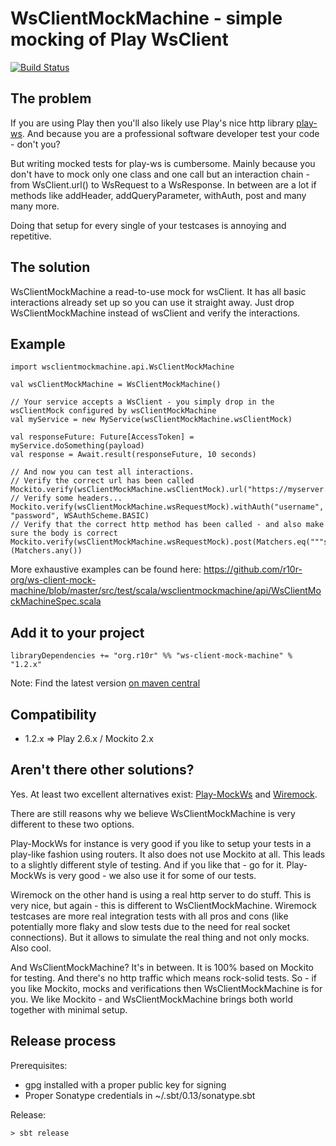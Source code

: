 WsClientMockMachine - simple mocking of Play WsClient
=====================================================

[![Build Status](https://travis-ci.org/r10r-org/ws-client-mock-machine.svg?branch=master)](https://travis-ci.org/r10r-org/ws-client-mock-machine)

The problem
-----------
If you are using Play then you'll also likely use Play's nice http library [play-ws](https://github.com/playframework/play-ws).
And because you are a professional software developer test your code - don't you?

But writing mocked tests for play-ws is cumbersome. Mainly because
you don't have to mock only one class and one call but an interaction chain -
from WsClient.url() to WsRequest to a WsResponse. In between are a lot if
methods like addHeader, addQueryParameter, withAuth, post and many many more.

Doing that setup for every single of your testcases is annoying and repetitive.

The solution
------------
WsClientMockMachine a read-to-use mock for wsClient. It has all basic
interactions already set up so you can use it straight away. Just drop
WsClientMockMachine instead of wsClient and verify the interactions.

Example
-------

    import wsclientmockmachine.api.WsClientMockMachine

    val wsClientMockMachine = WsClientMockMachine()

    // Your service accepts a WsClient - you simply drop in the wsClientMock configured by wsClientMockMachine
    val myService = new MyService(wsClientMockMachine.wsClientMock)

    val responseFuture: Future[AccessToken] = myService.doSomething(payload)
    val response = Await.result(responseFuture, 10 seconds)

    // And now you can test all interactions.
    // Verify the correct url has been called
    Mockito.verify(wsClientMockMachine.wsClientMock).url("https://myserver.com")
    // Verify some headers...
    Mockito.verify(wsClientMockMachine.wsRequestMock).withAuth("username", "password", WSAuthScheme.BASIC)
    // Verify that the correct http method has been called - and also make sure the body is correct
    Mockito.verify(wsClientMockMachine.wsRequestMock).post(Matchers.eq("""some_content"""))(Matchers.any())


More exhaustive examples can be found here: https://github.com/r10r-org/ws-client-mock-machine/blob/master/src/test/scala/wsclientmockmachine/api/WsClientMockMachineSpec.scala

Add it to your project
----------------------

    libraryDependencies += "org.r10r" %% "ws-client-mock-machine" % "1.2.x"


Note: Find the latest version [on maven central](https://search.maven.org/#search%7Cga%7C1%7Ca%3A%22ws-client-mock-machine_2.12%22)

Compatibility
-------------

- 1.2.x => Play 2.6.x / Mockito 2.x


Aren't there other solutions?
-----------------------------
Yes. At least two excellent alternatives exist: [Play-MockWs](https://github.com/leanovate/play-mockws)
and [Wiremock](http://wiremock.org).

There are still reasons why we believe WsClientMockMachine is very different to these two options.

Play-MockWs for instance is very good if you like to setup your tests in a play-like fashion using routers. It also does
not use Mockito at all. This leads to a slightly different style of testing. And if you like that - go for it.
Play-MockWs is very good - we also use it for some of our tests.

Wiremock on the other hand is using a real http server to do stuff. This is very nice, but again - this is different
to WsClientMockMachine. Wiremock testcases are more real integration tests with all pros and cons (like potentially
more flaky and slow tests due to the need for real socket connections). But it allows to simulate the real thing
and not only mocks. Also cool.

And WsClientMockMachine? It's in between. It is 100% based on Mockito
for testing. And there's no http traffic which means rock-solid tests.
So - if you like Mockito, mocks and verifications then WsClientMockMachine is for you.
We like Mockito - and WsClientMockMachine brings both world together with minimal setup.


Release process
---------------

Prerequisites:

- gpg installed with a proper public key for signing
- Proper Sonatype credentials in ~/.sbt/0.13/sonatype.sbt

Release:

    > sbt release


